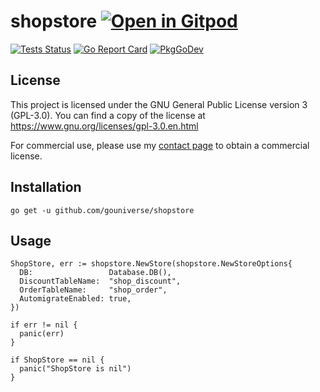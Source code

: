 # shopstore <a href="https://gitpod.io/#https://github.com/gouniverse/shopstore" style="float:right:"><img src="https://gitpod.io/button/open-in-gitpod.svg" alt="Open in Gitpod" loading="lazy"></a>

[![Tests Status](https://github.com/gouniverse/shopstore/actions/workflows/tests.yml/badge.svg?branch=main)](https://github.com/gouniverse/shopstore/actions/workflows/tests.yml)
[![Go Report Card](https://goreportcard.com/badge/github.com/gouniverse/shopstore)](https://goreportcard.com/report/github.com/gouniverse/shopstore)
[![PkgGoDev](https://pkg.go.dev/badge/github.com/gouniverse/shopstore)](https://pkg.go.dev/github.com/gouniverse/shopstore)


## License

This project is licensed under the GNU General Public License version 3 (GPL-3.0). You can find a copy of the license at https://www.gnu.org/licenses/gpl-3.0.en.html

For commercial use, please use my [contact page](https://lesichkov.co.uk/contact) to obtain a commercial license.


## Installation

```ssh
go get -u github.com/gouniverse/shopstore
```

## Usage

```golang
ShopStore, err := shopstore.NewStore(shopstore.NewStoreOptions{
  DB:                 Database.DB(),
  DiscountTableName:  "shop_discount",
  OrderTableName:     "shop_order",
  AutomigrateEnabled: true,
})

if err != nil {
  panic(err)
}

if ShopStore == nil {
  panic("ShopStore is nil")
}
```
